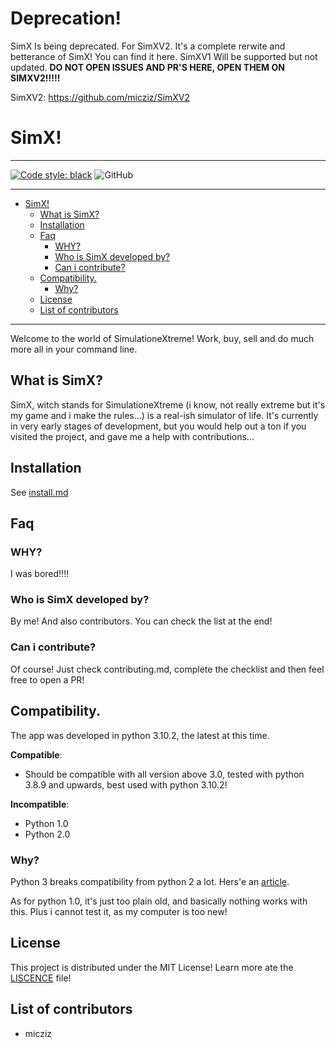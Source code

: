 # Deprecation!

SimX Is being deprecated. For SimXV2. It's a complete rerwite and betterance of SimX! You can find it here. SimXV1 Will be supported but not updated. **DO NOT OPEN ISSUES AND PR'S HERE, OPEN THEM ON SIMXV2!!!!!**

SimXV2: https://github.com/micziz/SimXV2

# SimX!

---

[![Code style: black](https://img.shields.io/badge/code%20style-black-000000.svg)](https://github.com/psf/black)
![GitHub](https://img.shields.io/github/license/micziz/SimX)


---

- [SimX!](#simx)
  - [What is SimX?](#what-is-simx)
  - [Installation](#installation)
  - [Faq](#faq)
    - [WHY?](#why)
    - [Who is SimX developed by?](#who-is-simx-developed-by)
    - [Can i contribute?](#can-i-contribute)
  - [Compatibility.](#compatibility)
    - [Why?](#why-1)
  - [License](#license)
  - [List of contributors](#list-of-contributors)

---

Welcome to the world of SimulationeXtreme! Work, buy, sell and do much more all in your command line.

## What is SimX?

SimX, witch stands for SimulationeXtreme (i know, not really extreme but it's my game and i make the rules...) is a real-ish simulator of life. It's currently in very early stages of development, but you would help out a ton if you visited the project, and gave me a help with contributions...

## Installation

See [install.md](doc/install.md)

## Faq
### WHY?

I was bored!!!!

### Who is SimX developed by?

By me! And also contributors. You can check the list at the end!

### Can i contribute?

Of course! Just check contributing.md, complete the checklist and then feel free to open a PR!

## Compatibility.

The app was developed in python 3.10.2, the latest at this time. 

**Compatible**:

- Should be compatible with all version above 3.0, tested with python 3.8.9 and upwards, best used with python 3.10.2!

**Incompatible**:

- Python 1.0
- Python 2.0

### Why?

Python 3 breaks compatibility from python 2 a lot. Hers'e an [article](https://sebastianraschka.com/Articles/2014_python_2_3_key_diff.html).

As for python 1.0, it's just too plain old, and basically nothing works with this. Plus i cannot test it, as my computer is too new!

## License

This project is distributed under the MIT License! Learn more ate the [LISCENCE](LISCENCE) file!

## List of contributors

- micziz
